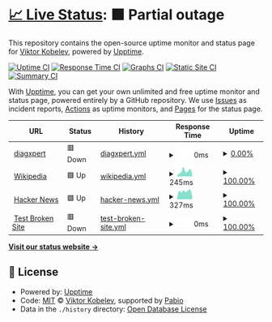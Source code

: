 # [📈 Live Status](https://Tox1cP1g.github.io/upptime): <!--live status--> **🟧 Partial outage**

This repository contains the open-source uptime monitor and status page for [Viktor Kobelev](veomails.com), powered by [Upptime](https://github.com/upptime/upptime).

[![Uptime CI](https://github.com/Tox1cP1g/upptime/workflows/Uptime%20CI/badge.svg)](https://github.com/Tox1cP1g/upptime/actions?query=workflow%3A%22Uptime+CI%22)
[![Response Time CI](https://github.com/Tox1cP1g/upptime/workflows/Response%20Time%20CI/badge.svg)](https://github.com/Tox1cP1g/upptime/actions?query=workflow%3A%22Response+Time+CI%22)
[![Graphs CI](https://github.com/Tox1cP1g/upptime/workflows/Graphs%20CI/badge.svg)](https://github.com/Tox1cP1g/upptime/actions?query=workflow%3A%22Graphs+CI%22)
[![Static Site CI](https://github.com/Tox1cP1g/upptime/workflows/Static%20Site%20CI/badge.svg)](https://github.com/Tox1cP1g/upptime/actions?query=workflow%3A%22Static+Site+CI%22)
[![Summary CI](https://github.com/Tox1cP1g/upptime/workflows/Summary%20CI/badge.svg)](https://github.com/Tox1cP1g/upptime/actions?query=workflow%3A%22Summary+CI%22)

With [Upptime](https://upptime.js.org), you can get your own unlimited and free uptime monitor and status page, powered entirely by a GitHub repository. We use [Issues](https://github.com/Tox1cP1g/upptime/issues) as incident reports, [Actions](https://github.com/Tox1cP1g/upptime/actions) as uptime monitors, and [Pages](https://Tox1cP1g.github.io/upptime) for the status page.

<!--start: status pages-->
<!-- This summary is generated by Upptime (https://github.com/upptime/upptime) -->
<!-- Do not edit this manually, your changes will be overwritten -->
<!-- prettier-ignore -->
| URL | Status | History | Response Time | Uptime |
| --- | ------ | ------- | ------------- | ------ |
| <img alt="" src="https://icons.duckduckgo.com/ip3/diagxpert.ru.ico" height="13"> [diagxpert](https://diagxpert.ru) | 🟥 Down | [diagxpert.yml](https://github.com/Tox1cP1g/upptime/commits/HEAD/history/diagxpert.yml) | <details><summary><img alt="Response time graph" src="./graphs/diagxpert/response-time-week.png" height="20"> 0ms</summary><br><a href="https://Tox1cP1g.github.io/upptime/history/diagxpert"><img alt="Response time 1086" src="https://img.shields.io/endpoint?url=https%3A%2F%2Fraw.githubusercontent.com%2FTox1cP1g%2Fupptime%2FHEAD%2Fapi%2Fdiagxpert%2Fresponse-time.json"></a><br><a href="https://Tox1cP1g.github.io/upptime/history/diagxpert"><img alt="24-hour response time 0" src="https://img.shields.io/endpoint?url=https%3A%2F%2Fraw.githubusercontent.com%2FTox1cP1g%2Fupptime%2FHEAD%2Fapi%2Fdiagxpert%2Fresponse-time-day.json"></a><br><a href="https://Tox1cP1g.github.io/upptime/history/diagxpert"><img alt="7-day response time 0" src="https://img.shields.io/endpoint?url=https%3A%2F%2Fraw.githubusercontent.com%2FTox1cP1g%2Fupptime%2FHEAD%2Fapi%2Fdiagxpert%2Fresponse-time-week.json"></a><br><a href="https://Tox1cP1g.github.io/upptime/history/diagxpert"><img alt="30-day response time 0" src="https://img.shields.io/endpoint?url=https%3A%2F%2Fraw.githubusercontent.com%2FTox1cP1g%2Fupptime%2FHEAD%2Fapi%2Fdiagxpert%2Fresponse-time-month.json"></a><br><a href="https://Tox1cP1g.github.io/upptime/history/diagxpert"><img alt="1-year response time 1086" src="https://img.shields.io/endpoint?url=https%3A%2F%2Fraw.githubusercontent.com%2FTox1cP1g%2Fupptime%2FHEAD%2Fapi%2Fdiagxpert%2Fresponse-time-year.json"></a></details> | <details><summary><a href="https://Tox1cP1g.github.io/upptime/history/diagxpert">0.00%</a></summary><a href="https://Tox1cP1g.github.io/upptime/history/diagxpert"><img alt="All-time uptime 49.04%" src="https://img.shields.io/endpoint?url=https%3A%2F%2Fraw.githubusercontent.com%2FTox1cP1g%2Fupptime%2FHEAD%2Fapi%2Fdiagxpert%2Fuptime.json"></a><br><a href="https://Tox1cP1g.github.io/upptime/history/diagxpert"><img alt="24-hour uptime 0.00%" src="https://img.shields.io/endpoint?url=https%3A%2F%2Fraw.githubusercontent.com%2FTox1cP1g%2Fupptime%2FHEAD%2Fapi%2Fdiagxpert%2Fuptime-day.json"></a><br><a href="https://Tox1cP1g.github.io/upptime/history/diagxpert"><img alt="7-day uptime 0.00%" src="https://img.shields.io/endpoint?url=https%3A%2F%2Fraw.githubusercontent.com%2FTox1cP1g%2Fupptime%2FHEAD%2Fapi%2Fdiagxpert%2Fuptime-week.json"></a><br><a href="https://Tox1cP1g.github.io/upptime/history/diagxpert"><img alt="30-day uptime 1.38%" src="https://img.shields.io/endpoint?url=https%3A%2F%2Fraw.githubusercontent.com%2FTox1cP1g%2Fupptime%2FHEAD%2Fapi%2Fdiagxpert%2Fuptime-month.json"></a><br><a href="https://Tox1cP1g.github.io/upptime/history/diagxpert"><img alt="1-year uptime 49.04%" src="https://img.shields.io/endpoint?url=https%3A%2F%2Fraw.githubusercontent.com%2FTox1cP1g%2Fupptime%2FHEAD%2Fapi%2Fdiagxpert%2Fuptime-year.json"></a></details>
| <img alt="" src="https://icons.duckduckgo.com/ip3/en.wikipedia.org.ico" height="13"> [Wikipedia](https://en.wikipedia.org) | 🟩 Up | [wikipedia.yml](https://github.com/Tox1cP1g/upptime/commits/HEAD/history/wikipedia.yml) | <details><summary><img alt="Response time graph" src="./graphs/wikipedia/response-time-week.png" height="20"> 245ms</summary><br><a href="https://Tox1cP1g.github.io/upptime/history/wikipedia"><img alt="Response time 240" src="https://img.shields.io/endpoint?url=https%3A%2F%2Fraw.githubusercontent.com%2FTox1cP1g%2Fupptime%2FHEAD%2Fapi%2Fwikipedia%2Fresponse-time.json"></a><br><a href="https://Tox1cP1g.github.io/upptime/history/wikipedia"><img alt="24-hour response time 125" src="https://img.shields.io/endpoint?url=https%3A%2F%2Fraw.githubusercontent.com%2FTox1cP1g%2Fupptime%2FHEAD%2Fapi%2Fwikipedia%2Fresponse-time-day.json"></a><br><a href="https://Tox1cP1g.github.io/upptime/history/wikipedia"><img alt="7-day response time 245" src="https://img.shields.io/endpoint?url=https%3A%2F%2Fraw.githubusercontent.com%2FTox1cP1g%2Fupptime%2FHEAD%2Fapi%2Fwikipedia%2Fresponse-time-week.json"></a><br><a href="https://Tox1cP1g.github.io/upptime/history/wikipedia"><img alt="30-day response time 231" src="https://img.shields.io/endpoint?url=https%3A%2F%2Fraw.githubusercontent.com%2FTox1cP1g%2Fupptime%2FHEAD%2Fapi%2Fwikipedia%2Fresponse-time-month.json"></a><br><a href="https://Tox1cP1g.github.io/upptime/history/wikipedia"><img alt="1-year response time 240" src="https://img.shields.io/endpoint?url=https%3A%2F%2Fraw.githubusercontent.com%2FTox1cP1g%2Fupptime%2FHEAD%2Fapi%2Fwikipedia%2Fresponse-time-year.json"></a></details> | <details><summary><a href="https://Tox1cP1g.github.io/upptime/history/wikipedia">100.00%</a></summary><a href="https://Tox1cP1g.github.io/upptime/history/wikipedia"><img alt="All-time uptime 100.00%" src="https://img.shields.io/endpoint?url=https%3A%2F%2Fraw.githubusercontent.com%2FTox1cP1g%2Fupptime%2FHEAD%2Fapi%2Fwikipedia%2Fuptime.json"></a><br><a href="https://Tox1cP1g.github.io/upptime/history/wikipedia"><img alt="24-hour uptime 100.00%" src="https://img.shields.io/endpoint?url=https%3A%2F%2Fraw.githubusercontent.com%2FTox1cP1g%2Fupptime%2FHEAD%2Fapi%2Fwikipedia%2Fuptime-day.json"></a><br><a href="https://Tox1cP1g.github.io/upptime/history/wikipedia"><img alt="7-day uptime 100.00%" src="https://img.shields.io/endpoint?url=https%3A%2F%2Fraw.githubusercontent.com%2FTox1cP1g%2Fupptime%2FHEAD%2Fapi%2Fwikipedia%2Fuptime-week.json"></a><br><a href="https://Tox1cP1g.github.io/upptime/history/wikipedia"><img alt="30-day uptime 100.00%" src="https://img.shields.io/endpoint?url=https%3A%2F%2Fraw.githubusercontent.com%2FTox1cP1g%2Fupptime%2FHEAD%2Fapi%2Fwikipedia%2Fuptime-month.json"></a><br><a href="https://Tox1cP1g.github.io/upptime/history/wikipedia"><img alt="1-year uptime 100.00%" src="https://img.shields.io/endpoint?url=https%3A%2F%2Fraw.githubusercontent.com%2FTox1cP1g%2Fupptime%2FHEAD%2Fapi%2Fwikipedia%2Fuptime-year.json"></a></details>
| <img alt="" src="https://icons.duckduckgo.com/ip3/news.ycombinator.com.ico" height="13"> [Hacker News](https://news.ycombinator.com) | 🟩 Up | [hacker-news.yml](https://github.com/Tox1cP1g/upptime/commits/HEAD/history/hacker-news.yml) | <details><summary><img alt="Response time graph" src="./graphs/hacker-news/response-time-week.png" height="20"> 327ms</summary><br><a href="https://Tox1cP1g.github.io/upptime/history/hacker-news"><img alt="Response time 287" src="https://img.shields.io/endpoint?url=https%3A%2F%2Fraw.githubusercontent.com%2FTox1cP1g%2Fupptime%2FHEAD%2Fapi%2Fhacker-news%2Fresponse-time.json"></a><br><a href="https://Tox1cP1g.github.io/upptime/history/hacker-news"><img alt="24-hour response time 119" src="https://img.shields.io/endpoint?url=https%3A%2F%2Fraw.githubusercontent.com%2FTox1cP1g%2Fupptime%2FHEAD%2Fapi%2Fhacker-news%2Fresponse-time-day.json"></a><br><a href="https://Tox1cP1g.github.io/upptime/history/hacker-news"><img alt="7-day response time 327" src="https://img.shields.io/endpoint?url=https%3A%2F%2Fraw.githubusercontent.com%2FTox1cP1g%2Fupptime%2FHEAD%2Fapi%2Fhacker-news%2Fresponse-time-week.json"></a><br><a href="https://Tox1cP1g.github.io/upptime/history/hacker-news"><img alt="30-day response time 253" src="https://img.shields.io/endpoint?url=https%3A%2F%2Fraw.githubusercontent.com%2FTox1cP1g%2Fupptime%2FHEAD%2Fapi%2Fhacker-news%2Fresponse-time-month.json"></a><br><a href="https://Tox1cP1g.github.io/upptime/history/hacker-news"><img alt="1-year response time 287" src="https://img.shields.io/endpoint?url=https%3A%2F%2Fraw.githubusercontent.com%2FTox1cP1g%2Fupptime%2FHEAD%2Fapi%2Fhacker-news%2Fresponse-time-year.json"></a></details> | <details><summary><a href="https://Tox1cP1g.github.io/upptime/history/hacker-news">100.00%</a></summary><a href="https://Tox1cP1g.github.io/upptime/history/hacker-news"><img alt="All-time uptime 100.00%" src="https://img.shields.io/endpoint?url=https%3A%2F%2Fraw.githubusercontent.com%2FTox1cP1g%2Fupptime%2FHEAD%2Fapi%2Fhacker-news%2Fuptime.json"></a><br><a href="https://Tox1cP1g.github.io/upptime/history/hacker-news"><img alt="24-hour uptime 100.00%" src="https://img.shields.io/endpoint?url=https%3A%2F%2Fraw.githubusercontent.com%2FTox1cP1g%2Fupptime%2FHEAD%2Fapi%2Fhacker-news%2Fuptime-day.json"></a><br><a href="https://Tox1cP1g.github.io/upptime/history/hacker-news"><img alt="7-day uptime 100.00%" src="https://img.shields.io/endpoint?url=https%3A%2F%2Fraw.githubusercontent.com%2FTox1cP1g%2Fupptime%2FHEAD%2Fapi%2Fhacker-news%2Fuptime-week.json"></a><br><a href="https://Tox1cP1g.github.io/upptime/history/hacker-news"><img alt="30-day uptime 100.00%" src="https://img.shields.io/endpoint?url=https%3A%2F%2Fraw.githubusercontent.com%2FTox1cP1g%2Fupptime%2FHEAD%2Fapi%2Fhacker-news%2Fuptime-month.json"></a><br><a href="https://Tox1cP1g.github.io/upptime/history/hacker-news"><img alt="1-year uptime 100.00%" src="https://img.shields.io/endpoint?url=https%3A%2F%2Fraw.githubusercontent.com%2FTox1cP1g%2Fupptime%2FHEAD%2Fapi%2Fhacker-news%2Fuptime-year.json"></a></details>
| <img alt="" src="https://icons.duckduckgo.com/ip3/thissitedoesnotexist.koj.co.ico" height="13"> [Test Broken Site](https://thissitedoesnotexist.koj.co) | 🟥 Down | [test-broken-site.yml](https://github.com/Tox1cP1g/upptime/commits/HEAD/history/test-broken-site.yml) | <details><summary><img alt="Response time graph" src="./graphs/test-broken-site/response-time-week.png" height="20"> 0ms</summary><br><a href="https://Tox1cP1g.github.io/upptime/history/test-broken-site"><img alt="Response time 0" src="https://img.shields.io/endpoint?url=https%3A%2F%2Fraw.githubusercontent.com%2FTox1cP1g%2Fupptime%2FHEAD%2Fapi%2Ftest-broken-site%2Fresponse-time.json"></a><br><a href="https://Tox1cP1g.github.io/upptime/history/test-broken-site"><img alt="24-hour response time 0" src="https://img.shields.io/endpoint?url=https%3A%2F%2Fraw.githubusercontent.com%2FTox1cP1g%2Fupptime%2FHEAD%2Fapi%2Ftest-broken-site%2Fresponse-time-day.json"></a><br><a href="https://Tox1cP1g.github.io/upptime/history/test-broken-site"><img alt="7-day response time 0" src="https://img.shields.io/endpoint?url=https%3A%2F%2Fraw.githubusercontent.com%2FTox1cP1g%2Fupptime%2FHEAD%2Fapi%2Ftest-broken-site%2Fresponse-time-week.json"></a><br><a href="https://Tox1cP1g.github.io/upptime/history/test-broken-site"><img alt="30-day response time 0" src="https://img.shields.io/endpoint?url=https%3A%2F%2Fraw.githubusercontent.com%2FTox1cP1g%2Fupptime%2FHEAD%2Fapi%2Ftest-broken-site%2Fresponse-time-month.json"></a><br><a href="https://Tox1cP1g.github.io/upptime/history/test-broken-site"><img alt="1-year response time 0" src="https://img.shields.io/endpoint?url=https%3A%2F%2Fraw.githubusercontent.com%2FTox1cP1g%2Fupptime%2FHEAD%2Fapi%2Ftest-broken-site%2Fresponse-time-year.json"></a></details> | <details><summary><a href="https://Tox1cP1g.github.io/upptime/history/test-broken-site">100.00%</a></summary><a href="https://Tox1cP1g.github.io/upptime/history/test-broken-site"><img alt="All-time uptime 100.00%" src="https://img.shields.io/endpoint?url=https%3A%2F%2Fraw.githubusercontent.com%2FTox1cP1g%2Fupptime%2FHEAD%2Fapi%2Ftest-broken-site%2Fuptime.json"></a><br><a href="https://Tox1cP1g.github.io/upptime/history/test-broken-site"><img alt="24-hour uptime 100.00%" src="https://img.shields.io/endpoint?url=https%3A%2F%2Fraw.githubusercontent.com%2FTox1cP1g%2Fupptime%2FHEAD%2Fapi%2Ftest-broken-site%2Fuptime-day.json"></a><br><a href="https://Tox1cP1g.github.io/upptime/history/test-broken-site"><img alt="7-day uptime 100.00%" src="https://img.shields.io/endpoint?url=https%3A%2F%2Fraw.githubusercontent.com%2FTox1cP1g%2Fupptime%2FHEAD%2Fapi%2Ftest-broken-site%2Fuptime-week.json"></a><br><a href="https://Tox1cP1g.github.io/upptime/history/test-broken-site"><img alt="30-day uptime 100.00%" src="https://img.shields.io/endpoint?url=https%3A%2F%2Fraw.githubusercontent.com%2FTox1cP1g%2Fupptime%2FHEAD%2Fapi%2Ftest-broken-site%2Fuptime-month.json"></a><br><a href="https://Tox1cP1g.github.io/upptime/history/test-broken-site"><img alt="1-year uptime 100.00%" src="https://img.shields.io/endpoint?url=https%3A%2F%2Fraw.githubusercontent.com%2FTox1cP1g%2Fupptime%2FHEAD%2Fapi%2Ftest-broken-site%2Fuptime-year.json"></a></details>

<!--end: status pages-->

[**Visit our status website →**](https://Tox1cP1g.github.io/upptime)

## 📄 License

- Powered by: [Upptime](https://github.com/upptime/upptime)
- Code: [MIT](./LICENSE) © [Viktor Kobelev](https://diagxpert.ru), supported by [Pabio](https://pabio.com)
- Data in the `./history` directory: [Open Database License](https://opendatacommons.org/licenses/odbl/1-0/)
